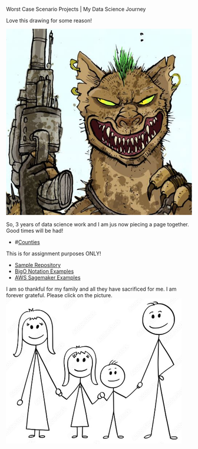 
 Worst Case Scenario Projects | My Data Science Journey









  Love this drawing for some reason!


![My Picture](/pics/mongooseclip2_GH.jpg)

So, 3 years of data science work and I am jus now piecing a page together. Good times will be had!

- #[Counties](/counties/index.md)

This is for assignment purposes ONLY!

- [Sample Repository](https://github.com/WorstCase26/BUAD-Launch)
- [BigO Notation Examples](https://github.com/WorstCase26/CTCI-BigO-Examples-Python)
- [AWS Sagemaker Examples](https://github.com/WorstCase26/amazon-sagemaker-examples)
  






I am so thankful for my family and all they have sacrificed for me. I am forever grateful. Please click on the picture.
[![Family](pics/family.jpg)](https://www.youtube.com/watch?v=LfxY1sg5_rw)



